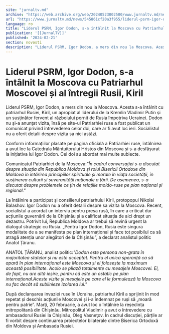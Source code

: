 ```yaml
---
site: "jurnaltv.md"
archive: "https://web.archive.org/web/20240523002500/www.jurnaltv.md/news/545861cf20a3f955/liderul-psrm-igor-dodon-s-a-intalnit-la-moscova-cu-patriarhul-moscovei-si-al-intregii-rusii-kiril.html"
url: "https://www.jurnaltv.md/news/545861cf20a3f955/liderul-psrm-igor-dodon-s-a-intalnit-la-moscova-cu-patriarhul-moscovei-si-al-intregii-rusii-kiril.html"
language: ro
title: "Liderul PSRM, Igor Dodon, s-a întâlnit la Moscova cu Patriarhul Moscovei și al întregii Rusii, Kiril"
publication: '[[JurnalTV]]'
published: '2024-02-21'
section: novosti
description: "Liderul PSRM, Igor Dodon, a mers din nou la Moscova. Acesta s-a întâlnit cu patriarhul Rusiei, Kiril, un apropiat al liderului de la Kremlin Vladimir Putin și un susținător fervent al războiului pornit de Rusia împotriva Ucrainei. Dodon nu și-a anunțat vizita, însă pe site-ul Patriarhiei ruse a fost publicat un comunicat privind întrevederea celor doi, care ar fi avut loc ieri. Socialistul nu a oferit detalii despre vizita sa nici astăzi."
---
```


# Liderul PSRM, Igor Dodon, s-a întâlnit la Moscova cu Patriarhul Moscovei și al întregii Rusii, Kiril

Liderul PSRM, Igor Dodon, a mers din nou la Moscova. Acesta s-a întâlnit cu patriarhul Rusiei, Kiril, un apropiat al liderului de la Kremlin Vladimir Putin și un susținător fervent al războiului pornit de Rusia împotriva Ucrainei. Dodon nu și-a anunțat vizita, însă pe site-ul Patriarhiei ruse a fost publicat un comunicat privind întrevederea celor doi, care ar fi avut loc ieri. Socialistul nu a oferit detalii despre vizita sa nici astăzi.

Conform informațiilor plasate pe pagina oficială a Patriarhiei ruse, întâlnirea a avut loc la Catedrala Mântuitorului Hristos din Moscova și s-a desfășurat la inițiativa lui Igor Dodon. Cei doi au abordat mai multe subiecte.

Comunicatul Patriarhiei de la Moscova:*"În cadrul conversației s-a discutat despre situația din Republica Moldova și rolul Bisericii Ortodoxe din Moldova în întărirea principiilor spirituale și morale în viața societății, în susținerea culturii și suveranității naționale a țării. De asemenea, s-a discutat despre problemele ce țin de relațiile moldo-ruse pe plan național și regional."*

La întâlnire a participat și consilierul patriarhului Kiril, protopopul Nikolai Balashov. Igor Dodon nu a oferit detalii despre sa vizita la Moscova. Recent, socialistul a acordat un interviu pentru presa rusă, în care a criticat dur acțiunile guvernării de la Chișinău și a calificat situația de aici drept un dezastru. Potrivit lui, Republica Moldova ar trebui să revină urgent la dialogul strategic cu Rusia. „Pentru Igor Dodon, Rusia este singura modalitate de a se manifesta pe plan internațional și face tot posibilul ca să atragă atenția unor alegători de la Chișinău”, a declarat analistul politic Anatol Țăranu.

ANATOL ȚĂRANU, analist politic:*"Dodon este persona non-grata în majoritatea statelor și nu este acceptat. Pentru el unica speranță ca să apară în plan internațional este Moscova și el folosește la maximum această posibilitate. Acolo se pliază totalmente cu mesajele Moscovei. El, de fapt, nu are altă ieșire, pentru că este un ostatic pe plan internațional.Aceste vizite și mesajele pe care el le formulează la Moscova nu fac decât să sublinieze izolarea lui."*

După declanșarea invaziei ruse în Ucraina, patriarhul Kiril a sprijinit în mod repetat și deschis acțiunile Moscovei și i-a îndemnat pe ruși să „moară pentru patrie”. Marți, 20 februarie, a avut loc o întâlnire la reședința mitropolitană din Chișinău. Mitropolitul Vladimir a avut o întrevedere cu ambasadorul Rusiei la Chișinău, Oleg Vasneţov. În cadrul discuției, părțile ar fi vorbit despre continuarea proiectelor bilaterale dintre Biserica Ortodoxă din Moldova și Ambasada Rusiei.